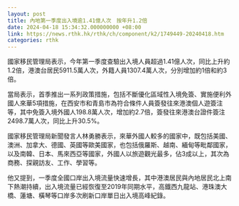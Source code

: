 ```yaml
---
layout: post
title: 內地第一季度出入境逾1.41億人次　按年升1.2倍
date: 2024-04-18 15:34:32.000000000 +08:00
link: https://news.rthk.hk/rthk/ch/component/k2/1749449-20240418.htm
categories: rthk
---
```


國家移民管理局表示，今年第一季度查驗出入境人員超過1.41億人次，同比上升約1.2倍，港澳台居民5911.5萬人次，外籍人員1307.4萬人次，分別增加約1倍和約3倍。

當局表示，首季推出一系列政策措施，包括不斷優化區域性入境免簽、實施便利外國人來華5項措施，在西安市和青島市為符合條件人員簽發往來港澳個人遊簽注等，其中免簽入境外國人198.8萬人次，增加約2.7倍，簽發往來港澳台證件簽注2498.7萬人次，同比上升30.5%。

國家移民管理局新聞發言人林勇勝表示，來華外國人較多的國家中，既包括美國、澳洲、加拿大、德國、英國等歐美國家，也包括俄羅斯、越南、緬甸等毗鄰國家，以及南韓、日本、馬來西亞等國家，外國人以旅遊觀光最多，佔3成以上，其次為商務、探親訪友、工作、學習等。

他又提到，一季度全國口岸出入境流量快速增長，其中港澳居民與內地居民北上南下熱潮持續，出入境流量已經恢復至2019年同期水平，高鐵西九龍站、港珠澳大橋、蓮塘、橫琴等口岸多次刷新口岸單日出入境高峰紀錄。
